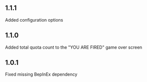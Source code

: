 ## 1.1.1
Added configuration options

## 1.1.0
Added total quota count to the "YOU ARE FIRED" game over screen

## 1.0.1
Fixed missing BepInEx dependency